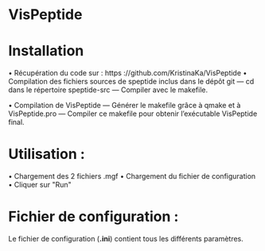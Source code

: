 # VisPeptide

Installation
======

• Récupération du code sur : https ://github.com/KristinaKa/VisPeptide
• Compilation des fichiers sources de speptide inclus dans le dépôt git
  — cd dans le répertoire speptide-src
  — Compiler avec le makefile.

• Compilation de VisPeptide
  — Générer le makefile grâce à qmake et à VisPeptide.pro
  — Compiler ce makefile pour obtenir l’exécutable VisPeptide final.

Utilisation :
======

• Chargement des 2 fichiers .mgf
• Chargement du fichier de configuration
• Cliquer sur "Run"

Fichier de configuration :
======
Le fichier de configuration (**.ini**) contient tous les différents paramètres.
